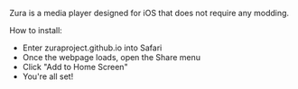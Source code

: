 Zura is a media player designed for iOS that does not require any modding.

How to install:

- Enter zuraproject.github.io into Safari
- Once the webpage loads, open the Share menu
- Click "Add to Home Screen"
- You're all set!
